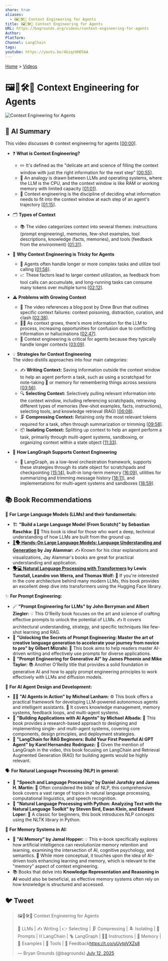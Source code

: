 ```yaml
---
share: true
aliases:
  - 🖼️🤔🛠️🤖 Context Engineering for Agents
title: 🖼️🤔🛠️🤖 Context Engineering for Agents
URL: https://bagrounds.org/videos/context-engineering-for-agents
Author: 
Platform: 
Channel: LangChain
tags: 
youtube: https://youtu.be/4GiqzUHD5AA
---
```

[Home](../index.md) > [Videos](./index.md)  
# 🖼️🤔🛠️🤖 Context Engineering for Agents  
![Context Engineering for Agents](https://youtu.be/4GiqzUHD5AA)  
  
## 🤖 AI Summary  
This video discusses ⚙️ context engineering for agents \[[00:00](http://www.youtube.com/watch?v=4GiqzUHD5AA&t=0)\].  
  
* ❓ **What is Context Engineering?**  
    * ✏️ It's defined as the "delicate art and science of filling the context window with just the right information for the next step" \[[00:55](http://www.youtube.com/watch?v=4GiqzUHD5AA&t=55)\].  
    * 🧠 An analogy is drawn between LLMs and operating systems, where the LLM is the CPU, and the context window is like RAM or working memory with limited capacity \[[01:01](http://www.youtube.com/watch?v=4GiqzUHD5AA&t=61)\].  
    * 🎯 Context engineering is the discipline of deciding what information needs to fit into the context window at each step of an agent's trajectory \[[01:15](http://www.youtube.com/watch?v=4GiqzUHD5AA&t=75)\].  
  
* 🗂️ **Types of Context**  
    * 📚 The video categorizes context into several themes: instructions (prompt engineering), memories, few-shot examples, tool descriptions, knowledge (facts, memories), and tools (feedback from the environment) \[[01:31](http://www.youtube.com/watch?v=4GiqzUHD5AA&t=91)\].  
  
* 🤔 **Why Context Engineering is Tricky for Agents**  
    * 🤖 Agents often handle longer or more complex tasks and utilize tool calling \[[01:58](http://www.youtube.com/watch?v=4GiqzUHD5AA&t=118)\].  
    * 📈 These factors lead to larger context utilization, as feedback from tool calls can accumulate, and long-running tasks can consume many tokens over multiple turns \[[02:12](http://www.youtube.com/watch?v=4GiqzUHD5AA&t=132)\].  
  
* ⚠️ **Problems with Growing Context**  
    * 📰 The video references a blog post by Drew Brun that outlines specific context failures: context poisoning, distraction, curation, and clash \[[02:38](http://www.youtube.com/watch?v=4GiqzUHD5AA&t=158)\].  
    * 😵‍💫 As context grows, there's more information for the LLM to process, increasing opportunities for confusion due to conflicting information or hallucinations \[[02:47](http://www.youtube.com/watch?v=4GiqzUHD5AA&t=167)\].  
    * 🚨 Context engineering is critical for agents because they typically handle longer contexts \[[03:09](http://www.youtube.com/watch?v=4GiqzUHD5AA&t=189)\].  
  
* 💡 **Strategies for Context Engineering**  
    The video distills approaches into four main categories:  
    * ✍️ **Writing Context:** Saving information outside the context window to help an agent perform a task, such as using a scratchpad for note-taking 📝 or memory for remembering things across sessions \[[03:56](http://www.youtube.com/watch?v=4GiqzUHD5AA&t=236)\].  
    * 🔍 **Selecting Context:** Selectively pulling relevant information into the context window, including referencing scratchpads, retrieving different types of memories (few-shot examples, facts, instructions), selecting tools, and knowledge retrieval (RAG) \[[06:08](http://www.youtube.com/watch?v=4GiqzUHD5AA&t=368)\].  
    * 🗜️ **Compressing Context:** Retaining only the most relevant tokens required for a task, often through summarization or trimming \[[09:58](http://www.youtube.com/watch?v=4GiqzUHD5AA&t=598)\].  
    * 📦 **Isolating Context:** Splitting up context to help an agent perform a task, primarily through multi-agent systems, sandboxing, or organizing context within a state object \[[11:33](http://www.youtube.com/watch?v=4GiqzUHD5AA&t=693)\].  
  
* 🧩 **How LangGraph Supports Context Engineering**  
    * 🧱 LangGraph, as a low-level orchestration framework, supports these strategies through its state object for scratchpads and checkpointing \[[15:14](http://www.youtube.com/watch?v=4GiqzUHD5AA&t=914)\], built-in long-term memory \[[16:09](http://www.youtube.com/watch?v=4GiqzUHD5AA&t=969)\], utilities for summarizing and trimming message history \[[18:11](http://www.youtube.com/watch?v=4GiqzUHD5AA&t=1091)\], and implementations for multi-agent systems and sandboxes \[[18:59](http://www.youtube.com/watch?v=4GiqzUHD5AA&t=1139)\].  
  
## 📚 Book Recommendations  
🦜 **For Large Language Models (LLMs) and their fundamentals:**  
  
* 🏗️ **"Build a Large Language Model (From Scratch)" by Sebastian Raschka:** 🧑‍💻 This book is ideal for those who want a deep, technical understanding of how LLMs are built from the ground up.  
* **[🤖🗣️ Hands-On Large Language Models: Language Understanding and Generation](../books/hands-on-large-language-models-language-understanding-and-generation.md) by Jay Alammar:** ✍️ Known for his clear explanations and visualizations, Jay Alammar's books are great for practical understanding and application.  
* **[🗣️💻 Natural Language Processing with Transformers](../books/natural-language-processing-with-transformers.md) by Lewis Tunstall, Leandro von Werra, and Thomas Wolf:** 🧠 If you're interested in the core architecture behind many modern LLMs, this book provides an excellent deep dive into transformers using the Hugging Face library.  
  
✨ **For Prompt Engineering:**  
  
* 🪄 **"Prompt Engineering for LLMs" by John Berryman and Albert Ziegler:** 💡 This O'Reilly book focuses on the art and science of crafting effective prompts to unlock the potential of LLMs. ✍️ It covers architectural understanding, strategy, and specific techniques like few-shot learning and RAG.  
* 🔑 **"Unlocking the Secrets of Prompt Engineering: Master the art of creative language generation to accelerate your journey from novice to pro" by Gilbert Mizrahi:** 🚀 This book aims to help readers master AI-driven writing and effectively use prompts for diverse applications.  
* 🎨 **"Prompt Engineering for Generative AI" by James Phoenix and Mike Taylor:** 📚 Another O'Reilly title that provides a solid foundation in generative AI and how to apply prompt engineering principles to work effectively with LLMs and diffusion models.  
  
🤖 **For AI Agent Design and Development:**  
  
* 🕵️‍♂️ **"AI Agents in Action" by Micheal Lanham:** ⚙️ This book offers a practical framework for developing LLM-powered autonomous agents and intelligent assistants. 🧠 It covers knowledge management, memory systems, feedback loops, and multi-agent systems.  
* 🏢 **"Building Applications with AI Agents" by Michael Albada:** 🔬 This book provides a research-based approach to designing and implementing single- and multi-agent systems, covering core components, design principles, and deployment strategies.  
* 🔗 **"LangChain for RAG Beginners: Build Your First Powerful AI GPT Agent" by Karel Hernandez Rodriguez:** 🌟 Given the mention of LangGraph in the video, this book focusing on LangChain and Retrieval Augmented Generation (RAG) for building agents would be highly relevant.  
  
🗣️ **For Natural Language Processing (NLP) in general:**  
  
* 📜 **"Speech and Language Processing" by Daniel Jurafsky and James H. Martin:** 👑 Often considered the bible of NLP, this comprehensive book covers a vast range of topics in natural language processing, computational linguistics, and speech recognition.  
* 🐍 **"Natural Language Processing with Python: Analyzing Text with the Natural Language Toolkit" by Steven Bird, Ewan Klein, and Edward Loper:** 👶 A classic for beginners, this book introduces NLP concepts using the NLTK library in Python.  
  
🧠 **For Memory Systems in AI:**  
  
* 💾 **"AI Memory" by Jamal Hopper:** 💡 This e-book specifically explores how artificial intelligence can revolutionize memory retention and learning, examining the intersection of AI, cognitive psychology, and semantics. 🤔 While more conceptual, it touches upon the idea of AI-driven tools enhancing learning and memory, which is relevant to the "memory" aspect of context engineering.  
* 📚 Books that delve into **Knowledge Representation and Reasoning in AI** would also be beneficial, as effective memory systems often rely on how knowledge is structured and accessed.  
  
## 🐦 Tweet  
<blockquote class="twitter-tweet" data-theme="dark"><p lang="en" dir="ltr">🖼️🤔🛠️🤖 Context Engineering for Agents<br><br>🧠 LLMs | ✍️ Writing | 👉 Selecting | 🗜️ Compressing | 🏝️ Isolating | 💬 Prompts | ⛓️ LangChain | 🪜 LangGraph | 👩‍🏫 Instructions | 💾 Memory | 🧸 Examples | 🧰 Tools | 🔄 Feedback<a href="https://t.co/uUytpVXZs8">https://t.co/uUytpVXZs8</a></p>&mdash; Bryan Grounds (@bagrounds) <a href="https://twitter.com/bagrounds/status/1944170177467494830?ref_src=twsrc%5Etfw">July 12, 2025</a></blockquote> <script async src="https://platform.twitter.com/widgets.js" charset="utf-8"></script>